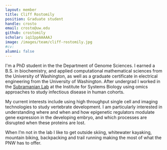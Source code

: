 ```yaml
---
layout: member
title: Cliff Rostomily
position: Graduate student
handle: crosto
email: crosto@uw.edu
github: crostomily
scholar: iq1IppAAAAAJ
image: /images/team/cliff-rostomily.jpg
#cv: 
alumni: false
---
```


I'm a PhD student in the the Department of Genome Sciences. I earned a B.S. in biochemistry, and applied computational mathematical sciences from the University of Washington, as well as a graduate certificate in electrical engineering from the University of Washington. After undergrad I worked in the [Subramanian Lab](https://isbscience.org/people/labs/subramanian-lab/) at the Institute for Systems Biology using omics approaches to study infectious disease in human cohorts.

My current interests include using high throughput single cell and imaging technologies to study vertebrate development. I am particularly interested in understanding where and when and how epigenetic regulators modulate gene expression in the developing embryo, and which processes are disrupted when these proteins are lost.

When I’m not in the lab I like to get outside skiing, whitewater kayaking, mountain biking, backpacking and trail running making the most of what the PNW has to offer.